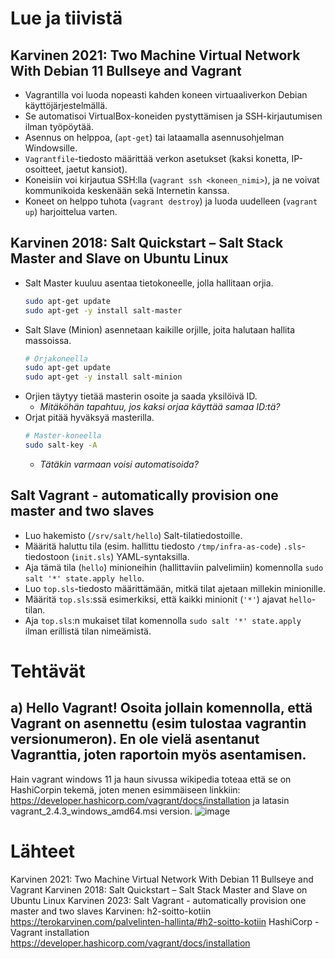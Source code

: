 # Lue ja tiivistä
## Karvinen 2021: Two Machine Virtual Network With Debian 11 Bullseye and Vagrant
- Vagrantilla voi luoda nopeasti kahden koneen virtuaaliverkon Debian käyttöjärjestelmällä.
- Se automatisoi VirtualBox-koneiden pystyttämisen ja SSH-kirjautumisen ilman työpöytää.
- Asennus on helppoa, (`apt-get`) tai lataamalla asennusohjelman Windowsille.
- `Vagrantfile`-tiedosto määrittää verkon asetukset (kaksi konetta, IP-osoitteet, jaetut kansiot).
- Koneisiin voi kirjautua SSH:lla (`vagrant ssh <koneen_nimi>`), ja ne voivat kommunikoida keskenään sekä Internetin kanssa.
- Koneet on helppo tuhota (`vagrant destroy`) ja luoda uudelleen (`vagrant up`) harjoittelua varten.
## Karvinen 2018: Salt Quickstart – Salt Stack Master and Slave on Ubuntu Linux

* Salt Master kuuluu asentaa tietokoneelle, jolla hallitaan orjia.
    ```bash
    sudo apt-get update
    sudo apt-get -y install salt-master
    ```
* Salt Slave (Minion) asennetaan kaikille orjille, joita halutaan hallita massoissa.
    ```bash
    # Orjakoneella
    sudo apt-get update
    sudo apt-get -y install salt-minion
    ```
* Orjien täytyy tietää masterin osoite ja saada yksilöivä ID.
    * _Mitäköhän tapahtuu, jos kaksi orjaa käyttää samaa ID:tä?_
* Orjat pitää hyväksyä masterilla.
    ```bash
    # Master-koneella
    sudo salt-key -A
    ```
    * _Tätäkin varmaan voisi automatisoida?_
## Salt Vagrant - automatically provision one master and two slaves
- Luo hakemisto (`/srv/salt/hello`) Salt-tilatiedostoille.
- Määritä haluttu tila (esim. hallittu tiedosto `/tmp/infra-as-code`) `.sls`-tiedostoon (`init.sls`) YAML-syntaksilla.
- Aja tämä tila (`hello`) minioneihin (hallittaviin palvelimiin) komennolla `sudo salt '*' state.apply hello`.
- Luo `top.sls`-tiedosto määrittämään, mitkä tilat ajetaan millekin minionille.
- Määritä `top.sls`:ssä esimerkiksi, että kaikki minionit (`'*'`) ajavat `hello`-tilan.
- Aja `top.sls`:n mukaiset tilat komennolla `sudo salt '*' state.apply` ilman erillistä tilan nimeämistä.
# Tehtävät
## a) Hello Vagrant! Osoita jollain komennolla, että Vagrant on asennettu (esim tulostaa vagrantin versionumeron). En ole vielä asentanut Vagranttia, joten raportoin myös asentamisen.
Hain vagrant windows 11 ja haun sivussa wikipedia toteaa että se on HashiCorpin tekemä, joten menen esimmäiseen linkkiin: https://developer.hashicorp.com/vagrant/docs/installation ja latasin vagrant_2.4.3_windows_amd64.msi version. ![image](https://github.com/user-attachments/assets/7267acab-d7b5-4d8c-9cfe-dc4c8188a64d)



# Lähteet
Karvinen 2021: Two Machine Virtual Network With Debian 11 Bullseye and Vagrant
Karvinen 2018: Salt Quickstart – Salt Stack Master and Slave on Ubuntu Linux 
Karvinen 2023: Salt Vagrant - automatically provision one master and two slaves
Karvinen: h2-soitto-kotiin https://terokarvinen.com/palvelinten-hallinta/#h2-soitto-kotiin
HashiCorp - Vagrant installation https://developer.hashicorp.com/vagrant/docs/installation
